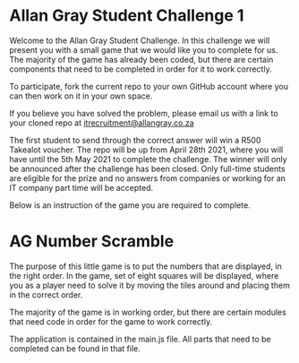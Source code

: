# Allan Gray Student Challenge 1

Welcome to the Allan Gray Student Challenge. In this challenge we will present you with a small game that we would like you to complete for us. The majority of the game has already been coded, but there are certain components that need to be completed in order for it to work correctly. 

To participate, fork the current repo to your own GitHub account where you can then work on it in your own space. 

If you believe you have solved the problem, please email us with a link to your cloned repo at itrecruitment@allangray.co.za

The first student to send through the correct answer will win a R500 Takealot voucher. The repo will be up from April 28th 2021, where you will have until the 5th May 2021 to complete the challenge. The winner will only be announced after the challenge has been closed. Only full-time students are eligible for the prize and no answers from companies or working for an IT company part time will be accepted. 

Below is an instruction of the game you are required to complete. 

# AG Number Scramble
The purpose of this little game is to put the numbers that are displayed, in the right order. In the game, set of eight squares will be displayed, where you as a player need to solve it by moving the tiles around and placing them in the correct order. 

The majority of the game is in working order, but there are certain modules that need code in order for the game to work correctly. 

The application is contained in the main.js file. All parts that need to be completed can be found in that file.
